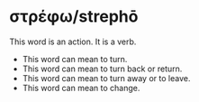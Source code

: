 # στρέφω/strephō
This word is an action. It is a verb.

* This word can mean to turn.
* This word can mean to turn back or return.
* This word can mean to turn away or to leave.
* This word can mean to change.
